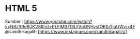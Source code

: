 # HTML 5

Sumber : https://www.youtube.com/watch?v=NBZ9Ro6UKV8&list=PLFIM0718LjIVuONHysfOK0ZtiqUWvrx4F
@sandhikagalih [https://www.instagram.com/sandhikagalih/]
